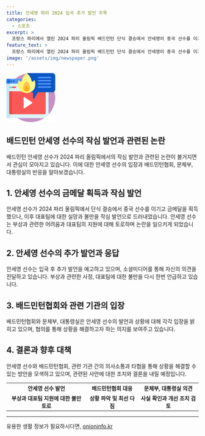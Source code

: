 ```yaml
---
title: 안세영 파리 2024 입국 추가 발언 주목
categories:
  - 스포츠
excerpt: >
  프랑스 파리에서 열린 2024 파리 올림픽 배드민턴 단식 결승에서 안세영이 중국 선수를 이기고 금메달을 획득했습니다. 하지만 그녀의 대표팀에 대한 비판과 불만 발언으로 논란이 일고 있습니다. 안세영은 부상을 호소하며 대표팀을 비난했고, 은퇴설도 나오는 상황입니다. 배드민턴협회와 문체부, 대통령실도 관련 발언에 대한 입장을 밝혔습니다. 안세영의 추가 발언이 기대되는 가운데, 관련 사안에 대한 정확한 사실관계와 조치 검토가 이루어질 예정입니다.
feature_text: >
  프랑스 파리에서 열린 2024 파리 올림픽 배드민턴 단식 결승에서 안세영이 중국 선수를 이기고 금메달을 획득했습니다. 하지만 그녀의 대표팀에 대한 비판과 불만 발언으로 논란이 일고 있습니다. 안세영은 부상을 호소하며 대표팀을 비난했고, 은퇴설도 나오는 상황입니다. 배드민턴협회와 문체부, 대통령실도 관련 발언에 대한 입장을 밝혔습니다. 안세영의 추가 발언이 기대되는 가운데, 관련 사안에 대한 정확한 사실관계와 조치 검토가 이루어질 예정입니다.
image: '/assets/img/newspaper.png'
---
```


<p><img src="/assets/img/news.png" alt="rentncar 속보" /></p>

<h2>배드민턴 안세영 선수의 작심 발언과 관련된 논란</h2>

<p data-ke-size="size16">배드민턴 안세영 선수가 2024 파리 올림픽에서의 작심 발언과 관련된 논란이 불거지면서 관심이 모아지고 있습니다. 이에 대한 안세영 선수의 입장과 배드민턴협회, 문체부, 대통령실의 반응을 알아보겠습니다.</p>

<h2>1. 안세영 선수의 금메달 획득과 작심 발언</h2>

<p>안세영 선수가 2024 파리 올림픽에서 단식 결승에서 중국 선수를 이기고 금메달을 획득했으나, 이후 대표팀에 대한 실망과 불만을 작심 발언으로 드러내었습니다. 안세영 선수는 부상과 관련한 어려움과 대표팀의 지원에 대해 토로하며 논란을 일으키게 되었습니다.</p>

<h2>2. 안세영 선수의 추가 발언과 응답</h2>

<p>안세영 선수는 입국 후 추가 발언을 예고하고 있으며, 소셜미디어를 통해 자신의 의견을 전달하고 있습니다. 부상과 관련한 사정, 대표팀에 대한 불만을 다시 한번 언급하고 있습니다.</p>

<h2>3. 배드민턴협회와 관련 기관의 입장</h2>

<p>배드민턴협회와 문체부, 대통령실은 안세영 선수의 발언과 상황에 대해 각각 입장을 밝히고 있으며, 협의를 통해 상황을 해결하고자 하는 의지를 보여주고 있습니다.</p>

<h2>4. 결론과 향후 대책</h2>

<p>안세영 선수와 배드민턴협회, 관련 기관 간의 의사소통과 타협을 통해 상황을 해결할 수 있는 방안을 모색하고 있으며, 관련된 사안에 대한 조치와 결론을 내릴 예정입니다.</p>

<table>
  <tr>
    <th>안세영 선수 발언</th>
    <th>배드민턴협회 대응</th>
    <th>문체부, 대통령실 의견</th>
  </tr>
  <tr>
    <td style="text-align: center; height: 17px;"><b>부상과 대표팀 지원에 대한 불만 토로</b></td>
    <td style="text-align: center; height: 17px;"><b>상황 파악 및 최선 다짐</b></td>
    <td style="text-align: center; height: 17px;"><b>사실 확인과 개선 조치 검토</b></td>
  </tr>
</table>

<hr>

<p data-ke-size="size16"></p>
유용한 생활 정보가 필요하시다면, <a href="https://onioninfo.kr" rel="dofollow">onioninfo.kr</a>


